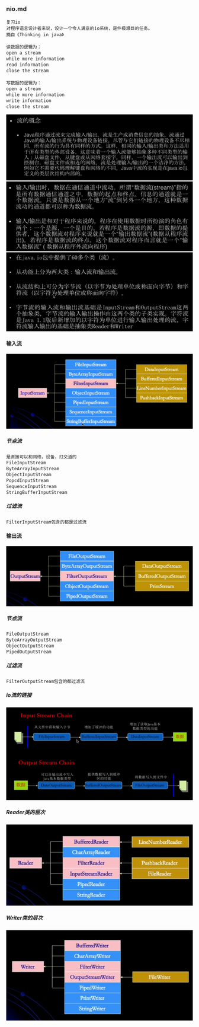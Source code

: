 ### nio.md
    复习io
    对程序语言设计者来说，设计一个令人满意的io系统，是件极艰巨的任务。
    摘自《Thinking in java》

    读数据的逻辑为：
    open a stream
    while more information
    read information
    close the stream

    写数据的逻辑为：
    open a stream 
    while more information
    write information
    close the stream

![image](https://github.com/ilin0/study_node/raw/master/netty/image/io2018022502.png)
![image](https://github.com/ilin0/study_node/raw/master/netty/image/io2018022503.png)
![image](https://github.com/ilin0/study_node/raw/master/netty/image/io2018022504.png)

#### 输入流
![image](https://github.com/ilin0/study_node/raw/master/netty/image/io2018022501.png)
##### 节点流      
    是直接可以和网络，设备，打交道的
    FileInputStream
    ByteArrayInputStream
    ObjectInputStream
    PopcdInputStream
    SequenceInputStream
    StringBufferInputStream
 ##### 过滤流
    FilterInputStream包含的都是过滤流


#### 输出流
![image](https://github.com/ilin0/study_node/raw/master/netty/image/io2018022505.png)
##### 节点流 
    FileOutputStream
    ByteArrayOutputStream
    ObjectOutputStream
    PipedOutputStream

##### 过滤流
    FilterOutputStream包含的都过滤流

##### io流的链接
![image](https://github.com/ilin0/study_node/raw/master/netty/image/io2018022506.png)

##### Reader类的层次
![image](https://github.com/ilin0/study_node/raw/master/netty/image/io2018022507.png)

##### Writer类的层次
![image](https://github.com/ilin0/study_node/raw/master/netty/image/io2018022508.png)
